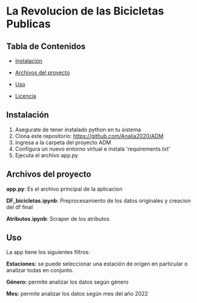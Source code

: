 # La Revolucion de las Bicicletas Publicas

## Tabla de Contenidos

- [Instalación](#instalación)
- [Archivos del proyecto](#archivos)
- [Uso](#uso)

- [Licencia](#licencia)

## Instalación
1. Asegurate de tener instalado python en tu sistema 
2. Clona este repositorio: https://github.com/Analia2020/ADM
3. Ingresa a la carpeta del proyecto ADM
4. Configura un nuevo entorno virtual e instala 'requirements.txt'
5. Ejecuta el archivo app.py

## Archivos del proyecto

**app.py**: Es el archivo principal de la aplicacion

**DF_bicicletas.ipynb**: Preprocesamiento de los datos originales y creacion del df final

**Atributos.ipynb**: Scraper de los atributos 

## Uso 
La app tiene los siguientes filtros:

**Estaciones:** se puede seleccionar una estación de origen en particular o analizar todas en conjunto.

**Género:** permite analizar los datos según género

**Mes:** permite analizar los datos según mes del año 2022



